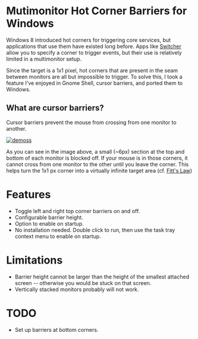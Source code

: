 Mutimonitor Hot Corner Barriers for Windows
===============================

Windows 8 introduced hot corners for triggering core services, but applications
  that use them have existed long before. Apps like
  [Switcher](http://insentient.net/) allow you to specify a corner to trigger
  events, but their use is relatively limited in a multimonitor setup.
  
Since the target is a 1x1 pixel, hot corners that are present in the seam
  between monitors are all but impossible to trigger. To solve this, I took
  a feature I've enjoyed in Gnome Shell, cursor barriers, and ported them to
  Windows.

What are cursor barriers?
-------------------------

Cursor barriers prevent the mouse from crossing from one monitor to another. 

[![demoss](blob/master/res/msdemo.png)](http://blogs.msdn.com/b/b8/archive/2012/05/21/enhancing-windows-8-for-multiple-monitors.aspx)

As you can see in the image above, a small (~6px) section at the top and
  bottom of each monitor is blocked off. If your mouse is in those corners, 
  it cannot cross from one monitor to the other until you leave the corner.
  This helps turn the 1x1 px corner into a virtually infinite target
  area (cf. [Fitt's Law](http://d3rxqy8m5km8r7.cloudfront.net/features/visualizing-fittss-law/))


Features
========

* Toggle left and right top corner barriers on and off.
* Configurable barrier height.
* Option to enable on startup.
* No installation needed. Double click to run, then use the task tray
  context menu to enable on startup.

Limitations
===========

* Barrier height cannot be larger than the height of the smallest
  attached screen -- otherwise you would be stuck on that screen.
* Vertically stacked monitors probably will not work.

TODO
====

* Set up barriers at bottom corners.